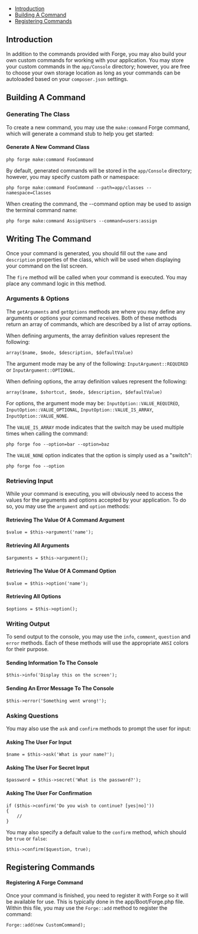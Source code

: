- [Introduction](#introduction)
- [Building A Command](#building-a-command)
- [Registering Commands](#registering-commands)

<a name="introduction"></a>
## Introduction

In addition to the commands provided with Forge, you may also build your own custom commands for working with your application. You may store your custom commands in the `app/Console` directory; however, you are free to choose your own storage location as long as your commands can be autoloaded based on your `composer.json` settings.

<a name="building-a-command"></a>
## Building A Command

### Generating The Class

To create a new command, you may use the `make:command` Forge command, which will generate a command stub to help you get started:

#### Generate A New Command Class

```
php forge make:command FooCommand
```

By default, generated commands will be stored in the `app/Console` directory; however, you may specify custom path or namespace:

```
php forge make:command FooCommand --path=app/classes --namespace=Classes
```

When creating the command, the --command option may be used to assign the terminal command name:

```
php forge make:command AssignUsers --command=users:assign
```

## Writing The Command

Once your command is generated, you should fill out the `name` and `description` properties of the class, which will be used when displaying your command on the list screen.

The `fire` method will be called when your command is executed. You may place any command logic in this method.

### Arguments & Options

The `getArguments` and `getOptions` methods are where you may define any arguments or options your command receives. Both of these methods return an array of commands, which are described by a list of array options.

When defining arguments, the array definition values represent the following:

```
array($name, $mode, $description, $defaultValue)
```

The argument mode may be any of the following: `InputArgument::REQUIRED` or `InputArgument::OPTIONAL`.

When defining options, the array definition values represent the following:

```
array($name, $shortcut, $mode, $description, $defaultValue)
```

For options, the argument mode may be: `InputOption::VALUE_REQUIRED`, `InputOption::VALUE_OPTIONAL`, `InputOption::VALUE_IS_ARRAY`, `InputOption::VALUE_NONE`.

The `VALUE_IS_ARRAY` mode indicates that the switch may be used multiple times when calling the command:

```
php forge foo --option=bar --option=baz
```

The `VALUE_NONE` option indicates that the option is simply used as a "switch":

```
php forge foo --option
```

### Retrieving Input

While your command is executing, you will obviously need to access the values for the arguments and options accepted by your application. To do so, you may use the `argument` and `option` methods:

#### Retrieving The Value Of A Command Argument
```
$value = $this->argument('name');
```

#### Retrieving All Arguments
```
$arguments = $this->argument();
```

#### Retrieving The Value Of A Command Option
```
$value = $this->option('name');
```

#### Retrieving All Options
```
$options = $this->option();
```

### Writing Output

To send output to the console, you may use the `info`, `comment`, `question` and `error` methods. Each of these methods will use the appropriate `ANSI` colors for their purpose.

#### Sending Information To The Console
```
$this->info('Display this on the screen');
```

#### Sending An Error Message To The Console
```
$this->error('Something went wrong!');
```

### Asking Questions

You may also use the `ask` and `confirm` methods to prompt the user for input:

#### Asking The User For Input
```
$name = $this->ask('What is your name?');
```

#### Asking The User For Secret Input
```
$password = $this->secret('What is the password?');
```

#### Asking The User For Confirmation
```
if ($this->confirm('Do you wish to continue? [yes|no]'))
{
    //
}
```

You may also specify a default value to the `confirm` method, which should be `true` or `false`:
```
$this->confirm($question, true);
```

<a name="registering-commands"></a>
## Registering Commands

#### Registering A Forge Command

Once your command is finished, you need to register it with Forge so it will be available for use. This is typically done in the app/Boot/Forge.php file. Within this file, you may use the `Forge::add` method to register the command:
```
Forge::add(new CustomCommand);
```
